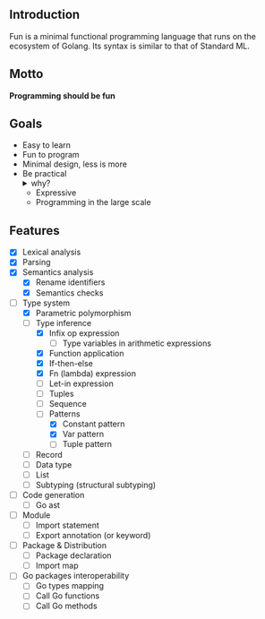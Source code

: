 ## Introduction
Fun is a minimal functional programming language that runs on the ecosystem of Golang. Its syntax is similar to that of Standard ML.

## Motto
**Programming should be fun**

## Goals
- Easy to learn
- Fun to program
- Minimal design, less is more
- Be practical <details><summary>why?</summary>A pure language is good for research, but an industrial language has to be practical to be widely used.</details>
  - Expressive
  - Programming in the large scale

## Features
- [x] Lexical analysis
- [x] Parsing
- [x] Semantics analysis
  - [x] Rename identifiers
  - [x] Semantics checks
- [ ] Type system
  - [x] Parametric polymorphism
  - [ ] Type inference
    - [x] Infix op expression
      - [ ] Type variables in arithmetic expressions
    - [x] Function application
    - [x] If-then-else
    - [x] Fn (lambda) expression
    - [ ] Let-in expression
    - [ ] Tuples
    - [ ] Sequence
    - [ ] Patterns
      - [x] Constant pattern
      - [x] Var pattern
      - [ ] Tuple pattern
  - [ ] Record
  - [ ] Data type
  - [ ] List
  - [ ] Subtyping (structural subtyping)
- [ ] Code generation
  - [ ] Go ast
- [ ] Module
  - [ ] Import statement
  - [ ] Export annotation (or keyword)
- [ ] Package & Distribution
  - [ ] Package declaration
  - [ ] Import map
- [ ] Go packages interoperability
  - [ ] Go types mapping
  - [ ] Call Go functions
  - [ ] Call Go methods
